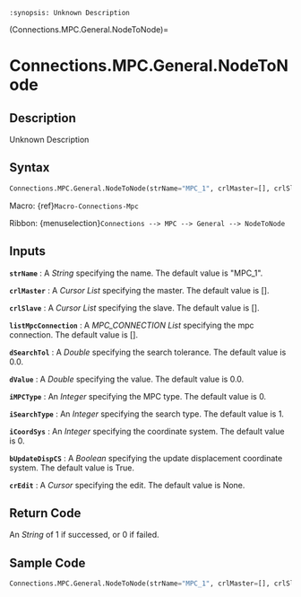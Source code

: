 ```{module} Connections.MPC.General.NodeToNode()
:synopsis: Unknown Description
```

(Connections.MPC.General.NodeToNode)=

# Connections.MPC.General.NodeToNode

## Description

Unknown Description

## Syntax

```python
Connections.MPC.General.NodeToNode(strName="MPC_1", crlMaster=[], crlSlave=[], listMpcConnection=[], dSearchTol=0.0, dValue=0.0, iMPCType=0, iSearchType=1, iCoordSys=0, bUpdateDispCS=True, crEdit=None)
```

Macro: {ref}`Macro-Connections-Mpc`

Ribbon: {menuselection}`Connections --> MPC --> General --> NodeToNode`

## Inputs

**`strName`**
: A _String_ specifying the name. The default value is "MPC_1".

**`crlMaster`**
: A _Cursor List_ specifying the master. The default value is [].

**`crlSlave`**
: A _Cursor List_ specifying the slave. The default value is [].

**`listMpcConnection`**
: A _MPC_CONNECTION List_ specifying the mpc connection. The default value is [].

**`dSearchTol`**
: A _Double_ specifying the search tolerance. The default value is 0.0.

**`dValue`**
: A _Double_ specifying the value. The default value is 0.0.

**`iMPCType`**
: An _Integer_ specifying the MPC type. The default value is 0.

**`iSearchType`**
: An _Integer_ specifying the search type. The default value is 1.

**`iCoordSys`**
: An _Integer_ specifying the coordinate system. The default value is 0.

**`bUpdateDispCS`**
: A _Boolean_ specifying the update displacement coordinate system. The default value is True.

**`crEdit`**
: A _Cursor_ specifying the edit. The default value is None.

## Return Code

An _String_ of 1 if successed, or 0 if failed.

## Sample Code

```python
Connections.MPC.General.NodeToNode(strName="MPC_1", crlMaster=[], crlSlave=[], listMpcConnection=[], dSearchTol=0.0, dValue=0.0, iMPCType=0, iSearchType=1, iCoordSys=0, bUpdateDispCS=True, crEdit=None)
```
